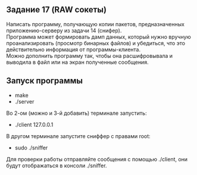 ## Задание 17 (RAW сокеты)  
Написать программу, получающую копии пакетов, предназначенных приложению-серверу из задачи 14 (снифер).  
Программа может формировать дамп данных, который нужно вручную проанализировать (просмотр бинарных файлов) и убедиться, что это действительно информация от программы-клиента.  
Можно дополнить программу так, чтобы она расшифровывала и выводила в файл или на экран полученные сообщения.  



## Запуск программы  
 - make   
 - ./server  

Во 2-ом (можно и 3-й добавить) терминале запустить:  
 - ./client 127.0.0.1  

В другом терминале запустите сниффер с правами root:  
 - sudo ./sniffer    


Для проверки работы отправляйте сообщения с помощью ./client, они будут отображаться в консоли ./sniffer. 


